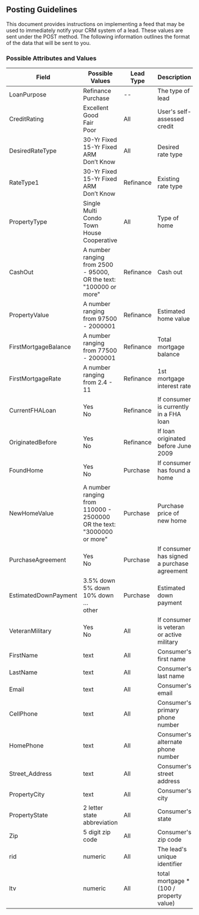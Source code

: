 ## Posting Guidelines

This document provides instructions on implementing a feed that may be used to immediately notify your CRM system of a lead. These values are sent under the POST method. The following information outlines the format of the data that will be sent to you.

### Possible Attributes and Values

Field   | Possible Values   | Lead Type   | Description     
------- | ----------------- | ----------- | --------------- 
LoanPurpose | Refinance<br>Purchase | -- | The type of lead 
CreditRating | Excellent<br />Good<br />Fair<br />Poor | All | User's self-assessed credit
DesiredRateType | 30-Yr Fixed<br />15-Yr Fixed<br />ARM<br />Don’t Know | All | Desired rate type
RateType1 |  30-Yr Fixed<br />15-Yr Fixed<br />ARM<br />Don’t Know | Refinance | Existing rate type
PropertyType | Single<br />Multi<br />Condo<br />Town House<br />Cooperative | All | Type of home
CashOut | A number ranging from 2500 - 95000, OR the text: "100000 or more" | Refinance | Cash out
PropertyValue | A number ranging from 97500 - 2000001 | Refinance | Estimated home value
FirstMortgageBalance | A number ranging from 77500 - 2000001 | Refinance | Total mortgage balance
FirstMortgageRate | A number ranging from 2.4 - 11 | Refinance | 1st mortgage interest rate
CurrentFHALoan | Yes<br />No | Refinance | If consumer is currently in a FHA loan
OriginatedBefore | Yes<br />No | Refinance | If loan originated before June 2009
FoundHome | Yes<br />No | Purchase | If consumer has found a home
NewHomeValue | A number ranging from 110000 - 2500000 OR the text: "3000000 or more" | Purchase | Purchase price of new home
PurchaseAgreement | Yes<br />No | Purchase | If consumer has signed a purchase agreement
EstimatedDownPayment | 3.5% down<br />5% down<br />10% down<br />…<br />other | Purchase | Estimated down payment
VeteranMilitary | Yes<br />No | All | If consumer is veteran or active military
FirstName | text | All | Consumer's first name
LastName | text | All | Consumer's last name
Email | text | All | Consumer's email
CellPhone | text | All | Consumer's primary phone number
HomePhone | text | All | Consumer's alternate phone number
Street_Address | text | All | Consumer's street address
PropertyCity | text | All | Consumer's city
PropertyState | 2 letter state abbreviation | All | Consumer's state
Zip | 5 digit zip code | All | Consumer's zip code
rid | numeric | All | The lead's unique identifier
ltv | numeric | All | total mortgage * (100 / property value)
